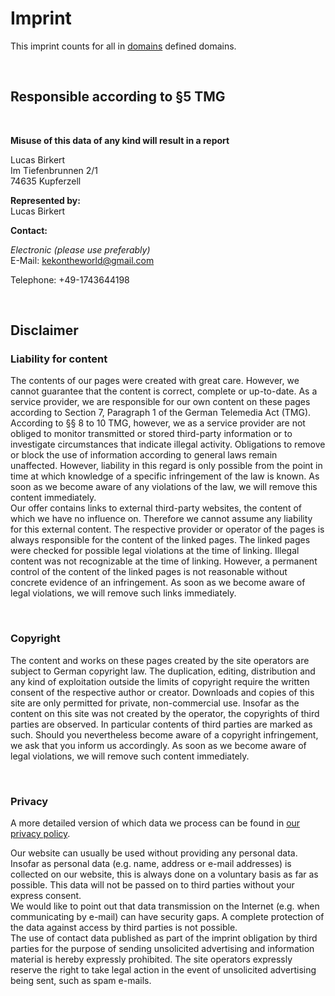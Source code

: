 # Imprint
This imprint counts for all in <a href="domains">domains</a> defined domains.

<br>

## **Responsible according to §5 TMG**

<br>

**Misuse of this data of any kind will result in a report**<br>

Lucas Birkert<br>
Im Tiefenbrunnen 2/1<br>
74635 Kupferzell<br>

**Represented by:**<br>
Lucas Birkert<br>

**Contact:**

*Electronic (please use preferably)*<br>
E-Mail: <a href='mailto:kekontheworld@gmail.com'>kekontheworld@gmail.com</a>

Telephone: +49-1743644198

<br>

## **Disclaimer**

### Liability for content
The contents of our pages were created with great care. However, we cannot guarantee that the content is correct, complete or up-to-date. As a service provider, we are responsible for our own content on these pages according to Section 7, Paragraph 1 of the German Telemedia Act (TMG). According to §§ 8 to 10 TMG, however, we as a service provider are not obliged to monitor transmitted or stored third-party information or to investigate circumstances that indicate illegal activity. Obligations to remove or block the use of information according to general laws remain unaffected. However, liability in this regard is only possible from the point in time at which knowledge of a specific infringement of the law is known. As soon as we become aware of any violations of the law, we will remove this content immediately.
<br>
Our offer contains links to external third-party websites, the content of which we have no influence on. Therefore we cannot assume any liability for this external content. The respective provider or operator of the pages is always responsible for the content of the linked pages. The linked pages were checked for possible legal violations at the time of linking. Illegal content was not recognizable at the time of linking. However, a permanent control of the content of the linked pages is not reasonable without concrete evidence of an infringement. As soon as we become aware of legal violations, we will remove such links immediately.

<br>

### Copyright
The content and works on these pages created by the site operators are subject to German copyright law. The duplication, editing, distribution and any kind of exploitation outside the limits of copyright require the written consent of the respective author or creator. Downloads and copies of this site are only permitted for private, non-commercial use. Insofar as the content on this site was not created by the operator, the copyrights of third parties are observed. In particular contents of third parties are marked as such. Should you nevertheless become aware of a copyright infringement, we ask that you inform us accordingly. As soon as we become aware of legal violations, we will remove such content immediately.

<br>

### Privacy
A more detailed version of which data we process can be found in <a href="privacy">our privacy policy</a>.
<br>

Our website can usually be used without providing any personal data. Insofar as personal data (e.g. name, address or e-mail addresses) is collected on our website, this is always done on a voluntary basis as far as possible. This data will not be passed on to third parties without your express consent. <br>
We would like to point out that data transmission on the Internet (e.g. when communicating by e-mail) can have security gaps. A complete protection of the data against access by third parties is not possible. <br>
The use of contact data published as part of the imprint obligation by third parties for the purpose of sending unsolicited advertising and information material is hereby expressly prohibited. The site operators expressly reserve the right to take legal action in the event of unsolicited advertising being sent, such as spam e-mails. 